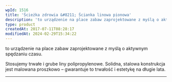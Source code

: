 ```yaml
---
wpId: 1516
title: 'Ścieżka zdrowia &#8211; Ścianka linowa pionowa'
description: 'to urządzenie na place zabaw zaprojektowane z myślą o aktywnym spędzaniu czasu. Stosujemy trwałe i grube liny polipropylenowe. Solidna, stalowa konstrukcja jest malowana proszkowo – gwarantuje to trwałość i estetykę na długie lata.'
type: product
createdAt: 2017-07-11T08:28:17
modifiedAt: 2024-02-29T15:34:22
---
```



to urządzenie na place zabaw zaprojektowane z myślą o aktywnym spędzaniu czasu.

Stosujemy trwałe i grube liny polipropylenowe. Solidna, stalowa konstrukcja jest malowana proszkowo – gwarantuje to trwałość i estetykę na długie lata.

* * *